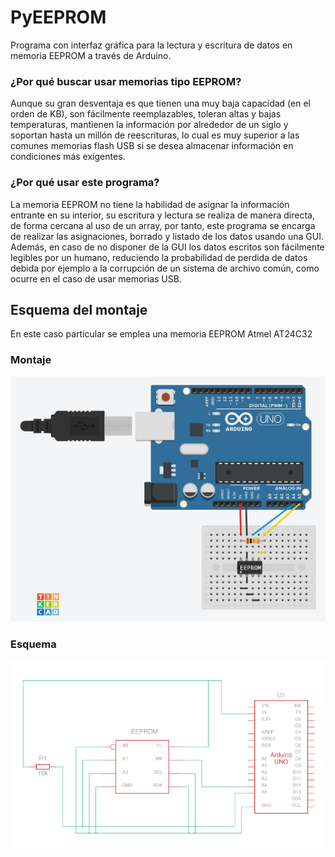 # PyEEPROM

Programa con interfaz gráfica para la lectura y escritura de datos en memoria EEPROM a través de Arduino.

### ¿Por qué buscar usar memorias tipo EEPROM?

Aunque su gran desventaja es que tienen una muy baja capacidad (en el orden de KB), son fácilmente reemplazables, toleran altas y bajas temperaturas, mantienen la información por alrededor de un siglo y soportan hasta un millón de reescrituras, lo cual es muy superior a las comunes memorias flash USB si se desea almacenar información en condiciones más exigentes.

### ¿Por qué usar este programa?

La memoria EEPROM no tiene la habilidad de asignar la información entrante en su interior, su escritura y lectura se realiza de manera directa, de forma cercana al uso de un array, por tanto, este programa se encarga de realizar las asignaciones, borrado y listado de los datos usando una GUI. Además, en caso de no disponer de la GUI los datos escritos son fácilmente legibles por un humano, reduciendo la probabilidad de perdida de datos debida por ejemplo a la corrupción de un sistema de archivo común, como ocurre en el caso de usar memorias USB.

## Esquema del montaje

En este caso particular se emplea una memoria EEPROM Atmel AT24C32

### Montaje

![Montaje](./Montaje/Imagen-montaje.png)

### Esquema
![Diagrama](./Montaje/Diagrama-montaje.png)
